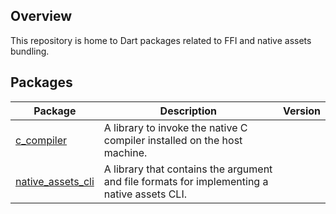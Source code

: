 ## Overview

This repository is home to Dart packages related to FFI and native assets
bundling.

## Packages

| Package                                      | Description                                                                                 | Version |
| -------------------------------------------- | ------------------------------------------------------------------------------------------- | ------- |
| [c_compiler](pkgs/c_compiler/)               | A library to invoke the native C compiler installed on the host machine.                    |         |
| [native_assets_cli](pkgs/native_assets_cli/) | A library that contains the argument and file formats for implementing a native assets CLI. |         |

<!-- ## Publishing automation

For information about our publishing automation and release process, see
https://github.com/dart-lang/ecosystem/wiki/Publishing-automation.

For additional information about contributing, see our
[contributing](CONTRIBUTING.md) page. -->
